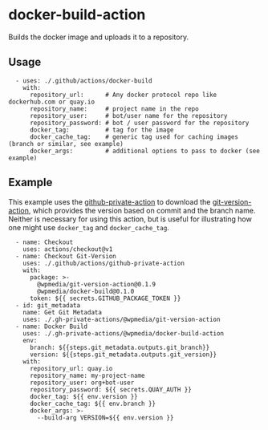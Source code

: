 # docker-build-action

Builds the docker image and uploads it to a repository.

## Usage

      - uses: ./.github/actions/docker-build
        with:
          repository_url:      # Any docker protocol repo like dockerhub.com or quay.io
          repository_name:     # project name in the repo
          repository_user:     # bot/user name for the repository
          repository_password: # bot / user password for the repository
          docker_tag:          # tag for the image
          docker_cache_tag:    # generic tag used for caching images (branch or similar, see example)
          docker_args:         # additional options to pass to docker (see example)

## Example

This example uses the [github-private-action](https://github.com/WPMedia/github-private-action) to download the [git-version-action](https://github.com/WPMedia/git-version-action), which provides the version based on commit and the branch name. Neither is necessary for using this action, but is useful for illustrating how one might use `docker_tag` and `docker_cache_tag`.

      - name: Checkout
        uses: actions/checkout@v1
      - name: Checkout Git-Version
        uses: ./.github/actions/github-private-action
        with:
          package: >-
            @wpmedia/git-version-action@0.1.9
            @wpmedia/docker-build@0.1.0
          token: ${{ secrets.GITHUB_PACKAGE_TOKEN }}
      - id: git_metadata
        name: Get Git Metadata
        uses: ./.gh-private-actions/@wpmedia/git-version-action
      - name: Docker Build
        uses: ./.gh-private-actions/@wpmedia/docker-build-action
        env:
          branch: ${{steps.git_metadata.outputs.git_branch}}
          version: ${{steps.git_metadata.outputs.git_version}}
        with:
          repository_url: quay.io
          repository_name: my-project-name
          repository_user: org+bot-user
          repository_password: ${{ secrets.QUAY_AUTH }}
          docker_tag: ${{ env.version }}
          docker_cache_tag: ${{ env.branch }}
          docker_args: >-
            --build-arg VERSION=${{ env.version }}
